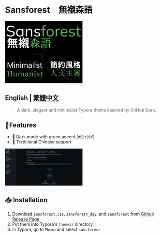 # Sansforest　無襯森語
<img src="./thumbnail.png" alt="thumbnail" style="zoom:25%;" />

## English | [繁體中文](README_TC.md)

> A dark, elegant and minimalist Typora theme inspired by GitHub Dark.

## 📧Features

- 🖤 Dark mode with green accent (`#55c95f`)
- 🧠 Traditional Chinese support
<img src="./Preview/preview.png" alt="Preview" style="zoom:25%;" />

## 📥 Installation

1. Download `sansforest.css`, `sansforest_day`, and `sansforest` from [Github Release Page](https://github.com/obscurefreeman/typora_theme_blackout/releases)
2. Put them into Typora's `themes/` directory
3. In Typora, go to `Theme` and select `sansforest`